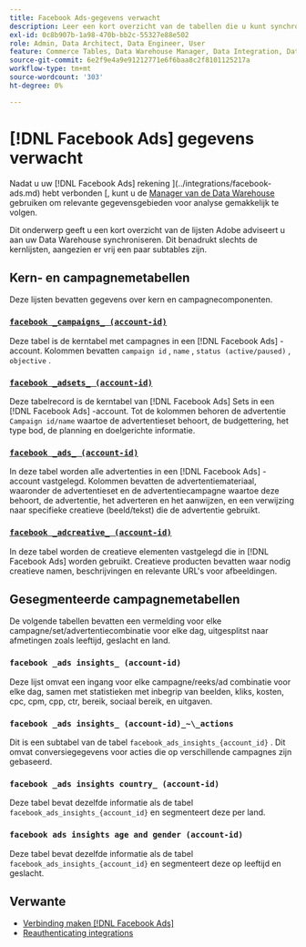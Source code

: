 ```yaml
---
title: Facebook Ads-gegevens verwacht
description: Leer een kort overzicht van de tabellen die u kunt synchroniseren met uw Data Warehouse
exl-id: 0c8b907b-1a98-470b-bb2c-55327e88e502
role: Admin, Data Architect, Data Engineer, User
feature: Commerce Tables, Data Warehouse Manager, Data Integration, Data Import/Export
source-git-commit: 6e2f9e4a9e91212771e6f6baa8c2f8101125217a
workflow-type: tm+mt
source-wordcount: '303'
ht-degree: 0%

---
```


# [!DNL Facebook Ads] gegevens verwacht

Nadat u uw  [!DNL Facebook Ads]  rekening ](../integrations/facebook-ads.md) hebt verbonden [, kunt u de [ Manager van de Data Warehouse ](../../../data-analyst/data-warehouse-mgr/tour-dwm.md) gebruiken om relevante gegevensgebieden voor analyse gemakkelijk te volgen.

Dit onderwerp geeft u een kort overzicht van de lijsten Adobe adviseert u aan uw Data Warehouse synchroniseren. Dit benadrukt slechts de kernlijsten, aangezien er vrij een paar subtables zijn.

## Kern- en campagnemetabellen

Deze lijsten bevatten gegevens over kern en campagnecomponenten.

### [`facebook _campaigns_ (account-id)`](https://developers.facebook.com/docs/marketing-api/reference/ad-campaign-group)

Deze tabel is de kerntabel met campagnes in een [!DNL Facebook Ads] -account. Kolommen bevatten `campaign id` , `name` , `status (active/paused)` , `objective` .

### [`facebook _adsets_ (account-id)`](https://developers.facebook.com/docs/marketing-api/reference/ad-campaign)

Deze tabelrecord is de kerntabel van [!DNL Facebook Ads] Sets in een [!DNL Facebook Ads] -account. Tot de kolommen behoren de advertentie `Campaign id/name` waartoe de advertentieset behoort, de budgettering, het type bod, de planning en doelgerichte informatie.

### [`facebook _ads_ (account-id)`](https://developers.facebook.com/docs/marketing-api/reference/adgroup)

In deze tabel worden alle advertenties in een [!DNL Facebook Ads] -account vastgelegd. Kolommen bevatten de advertentiemateriaal, waaronder de advertentieset en de advertentiecampagne waartoe deze behoort, de advertentie, het adverteren en het aanwijzen, en een verwijzing naar specifieke creatieve (beeld/tekst) die de advertentie gebruikt.

### [`facebook _adcreative_ (account-id)`](https://developers.facebook.com/docs/marketing-api/reference/ad-creative)

In deze tabel worden de creatieve elementen vastgelegd die in [!DNL Facebook Ads] worden gebruikt. Creatieve producten bevatten waar nodig creatieve namen, beschrijvingen en relevante URL&#39;s voor afbeeldingen.

## Gesegmenteerde campagnemetabellen

De volgende tabellen bevatten een vermelding voor elke campagne/set/advertentiecombinatie voor elke dag, uitgesplitst naar afmetingen zoals leeftijd, geslacht en land.

### `facebook _ads insights_ (account-id)`

Deze lijst omvat een ingang voor elke campagne/reeks/ad combinatie voor elke dag, samen met statistieken met inbegrip van beelden, kliks, kosten, cpc, cpm, cpp, ctr, bereik, sociaal bereik, en uitgaven.

### `facebook _ads insights_ (account-id)_~\_actions`

Dit is een subtabel van de tabel `facebook_ads_insights_{account_id}` . Dit omvat conversiegegevens voor acties die op verschillende campagnes zijn gebaseerd.

### `facebook _ads insights country_ (account-id)`

Deze tabel bevat dezelfde informatie als de tabel `facebook_ads_insights_{account_id}` en segmenteert deze per land.

### `facebook ads insights age and gender (account-id)`

Deze tabel bevat dezelfde informatie als de tabel `facebook_ads_insights_{account_id}` en segmenteert deze op leeftijd en geslacht.

## Verwante

* [Verbinding maken  [!DNL Facebook Ads]](../integrations/facebook-ads.md)
* [ Reauthenticating integrations ](https://experienceleague.adobe.com/docs/commerce-knowledge-base/kb/how-to/mbi-reauthenticating-integrations.html)
